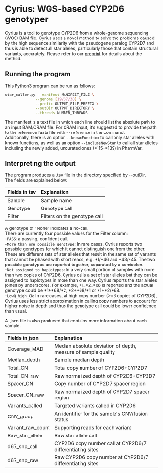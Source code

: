 # Cyrius: WGS-based CYP2D6 genotyper
Cyrius is a tool to genotype CYP2D6 from a whole-genome sequencing (WGS) BAM file. Cyrius uses a novel method to solve the problems caused by the high sequence similarity with the pseudogene paralog CYP2D7 and thus is able to detect all star alleles, particularly those that contain structural variants, accurately. Please refer to our [preprint](https://www.biorxiv.org/content/10.1101/2020.05.05.077966v1) for details about the method.   

## Running the program

This Python3 program can be run as follows:
```bash
star_caller.py --manifest MANIFEST_FILE \
              --genome [19/37/38] \
              --prefix OUTPUT_FILE_PREFIX \
              --outDir OUTPUT_DIRECTORY \
              --threads NUMBER_THREADS
```
The manifest is a text file in which each line should list the absolute path to an input BAM/CRAM file.
For CRAM input, it’s suggested to provide the path to the reference fasta file with `--reference` in the command.  
Additionally, there is an option `--knownFunction` to call only star alleles with known functions, as well as an option `--includeNewStar` to call all star alleles including the newly added, uncurated ones (\*115-\*139) in PharmVar.

## Interpreting the output  

The program produces a .tsv file in the directory specified by --outDir.  
The fields are explained below:  

| Fields in tsv     | Explanation                                                    |
|:------------------|:---------------------------------------------------------------|
| Sample            | Sample name                                                    |
| Genotype          | Genotype call                                                  |   
| Filter            | Filters on the genotype call                                   |   

A genotype of "None" indicates a no-call.  
There are currently four possible values for the Filter column:  
-`PASS`: a passing, confident call.   
-`More_than_one_possible_genotype`: In rare cases, Cyrius reports two possible genotypes for which it cannot distinguish one from the other. These are different sets of star alleles that result in the same set of variants that cannot be phased with short reads, e.g. \*1/\*46 and \*43/\*45. The two possible genotypes are reported together, separated by a semicolon.   
-`Not_assigned_to_haplotypes`: In a very small portion of samples with more than two copies of CYP2D6, Cyrius calls a set of star alleles but they can be assigned to haplotypes in more than one way. Cyrius reports the star alleles joined by underscores. For example, \*1_\*2_\*68 is reported and the actual genotype could be \*1+\*68/\*2, \*2+\*68/\*1 or \*1+\*2/\*68.  
-`LowQ_high_CN`: In rare cases, at high copy number (>=6 copies of CYP2D6), Cyrius uses less strict approximation in calling copy numbers to account for higher noise in depth and thus the genotype call could be lower confidence than usual.     
  
A .json file is also produced that contains more information about each sample.  
  
| Fields in json    | Explanation                                                    |
|:------------------|:---------------------------------------------------------------|
| Coverage_MAD      | Median absolute deviation of depth, measure of sample quality  |
| Median_depth      | Sample median depth                                            |
| Total_CN          | Total copy number of CYP2D6+CYP2D7                             |
| Total_CN_raw      | Raw normalized depth of CYP2D6+CYP2D7                          |
| Spacer_CN         | Copy number of CYP2D7 spacer region                            |
| Spacer_CN_raw     | Raw normalized depth of CYP2D7 spacer region                   |
| Variants_called   | Targeted variants called in CYP2D6                             |
| CNV_group         | An identifier for the sample's CNV/fusion status               |
| Variant_raw_count | Supporting reads for each variant                              |
| Raw_star_allele   | Raw star allele call                                           |
| d67_snp_call      | CYP2D6 copy number call at CYP2D6/7 differentiating sites      |
| d67_snp_raw       | Raw CYP2D6 copy number at CYP2D6/7 differentiating sites       |
